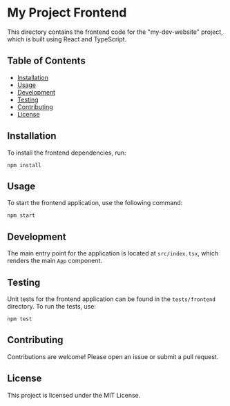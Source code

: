 # My Project Frontend

This directory contains the frontend code for the "my-dev-website" project, which is built using React and TypeScript.

## Table of Contents

- [Installation](#installation)
- [Usage](#usage)
- [Development](#development)
- [Testing](#testing)
- [Contributing](#contributing)
- [License](#license)

## Installation

To install the frontend dependencies, run:

```
npm install
```

## Usage

To start the frontend application, use the following command:

```
npm start
```

## Development

The main entry point for the application is located at `src/index.tsx`, which renders the main `App` component.

## Testing

Unit tests for the frontend application can be found in the `tests/frontend` directory. To run the tests, use:

```
npm test
```

## Contributing

Contributions are welcome! Please open an issue or submit a pull request.

## License

This project is licensed under the MIT License.